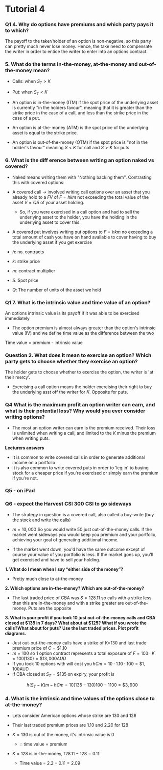 # Tutorial 4

### Q1 4. Why do options have premiums and which party pays it to which?

The payoff to the taker/holder of an option is non-negative, so this party can pretty much never lose money. Hence, the take need to compensate the writer in order to entice the writer to enter into an options contract.

### 5. What do the terms in-the-money, at-the-money and out-of-the-money mean?

- Calls: when $S_{T} > K$
- Put: when $S_{T} < K$

- An option is in-the-money (ITM) if the spot price of the underlying asset is currently "in the holders favour", meaning that it is greater than the strike price in the case of a call, and less than the strike price in the case of a put.

- An option is at-the-money (ATM) is the spot price of the underlying asset is equal to the strike price. 

- An option is out-of-the-money (OTM)  if the spot price is "not in the holder's favour" meaning $S < K$ for call and $S > K$ for puts


### 6. What is the diff erence between writing an option naked vs covered?

- Naked means writing them with "Nothing backing them". Contrasting this with covered options:

- A covered call -> involved writing call options over an asset that you already hold to a $FV$ of $F=hkm$ not exceeding the total value of the asset $V=QS$ of your asset holding.
  - So, if you were exercised in a call option and had to sell the underlying asset to the holder, you have the holding in the underlying asset to cover this.
- A covered put involves writing put options to $F=hkm$ no exceeding a total amount of cash you have on hand available to cover having to buy the underlying asset if you get exercise

- $h$: no. contracts
- $k$: strike price
- $m$: contract multiplier
- $S$: Spot price
- $Q$: The number of units of the asset we hold

### Q1 7. What is the intrinsic value and time value of an option?

An options intrinsic value is its payoff if it was able to be exercised immediately

- The option premium is almost always greater than the option's intrinsic value (IV) and we define time value as the difference between the two

Time value = premium - intrinsic value

### Question 2. What does it mean to exercise an option? Which party gets to choose whether they exercise an option?

The holder gets to choose whether to exercise the option, the writer is 'at their mercy'.
- Exercising a call option means the holder exercising their right to buy the underlying asst off the writer for $K$. Opposite for puts.

### Q4 What is the maximum profit an option writer can earn, and what is their potential loss? Why would you ever consider writing options?

- The most an option writer can earn is the premium received. Their loss is unlimited when writing a call, and limited to the $K$ minus the premium when writing puts.

**Lecturers answers**
- It is common to write covered calls in order to generate additional income on a portfolio
- It is also common to write covered puts in order to 'leg in' to buying stock for a cheaper price if you're exercised or simply earn the premium if you're not.

### Q5 - on iPad

### Q6 -  expect the Harvest CSI 300 CSI to go sideways
- The strategy in question is a covered call, also called a buy-write (buy the stock and write the calls)

- $m=10,000$ So you would write $50$ just out-of-the-money calls. If the market went sideways you would keep you premium and your portfolio, achieving your goal of generating additional income.
- If the market went down, you'd have the same outcome except of course your value of you portfolio is less. If the market goes up, you'll get exercised and have to sell your holding.

**1. What do I mean when I say “either side of the money”?**
- Pretty much close to at-the-money

**2. Which options are in-the-money? Which are out-of-the-money?**
- The last traded price of CBA was $S=128.11$ so calls with a strike less than this are in-the-money and with a strike greater are out-of-the-money. Puts are the opposite

**3. What is your profit if you took 10 just out-of-the-money calls and CBA closed at $135 in 7 days? What about at $125? What if you wrote the calls?What about for puts? Use the last traded prices. Plot profit diagrams.**

- Just out-out-the-money calls have a strike of K=130 and last trade premium price of $C=\$1.10$
- $m=100$ so 1 option contract represents a total exposure of $F=100 \cdot K = 100(130)=\$13,000AUD$
- If you took 10 options with will cost you $hCm = 10\cdot 1.10\cdot 100 = \$1,100$AUD
- If CBA closed at $S_{T} = \$135$ on expiry, your profit is

$$h(S_{T}-K)m-hCm = 10(135-130)100 - 1100 = \$3,900$$

### 4. What is the intrinsic and time values of the options close to at-the-money?

- Lets consider American options whose strike are 130 and 128
- Their last traded premium prices are 1.10 and 2.20 for 128


- $K=130$ is out of the money, it's intrinsic value is 0 
  - $\therefore$ time value = premium
- $K=128$ is in-the-money, $128.11-128 = 0.11$
  - Time value = $2.2-0.11 = 2.09$